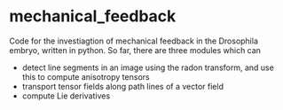 # mechanical_feedback
Code for the investiagtion of mechanical feedback in the Drosophila embryo, written in python. So far, there are three modules which can 
- detect line segments in an image using the radon transform, and use this to compute anisotropy tensors 
- transport tensor fields along path lines of a vector field
- compute Lie derivatives

